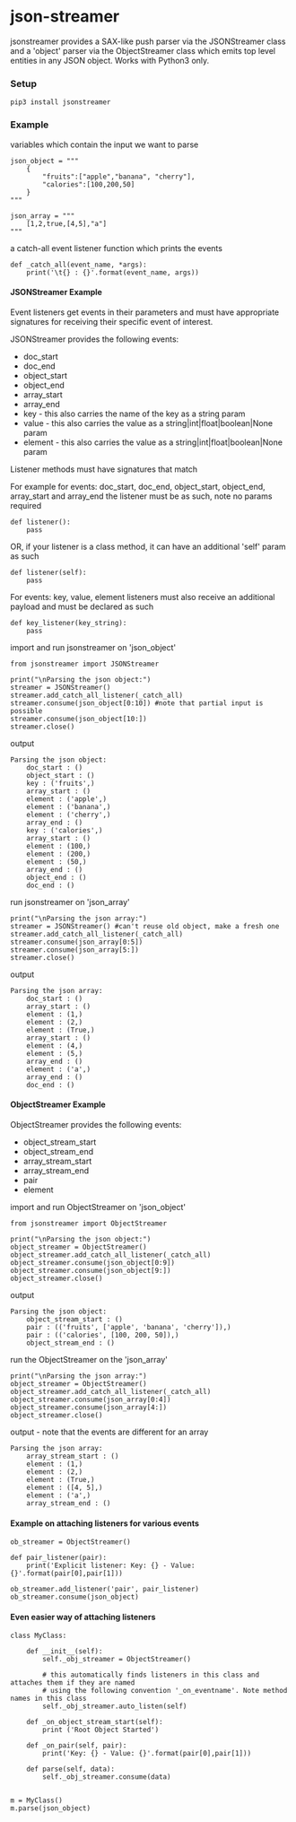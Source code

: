 json-streamer
=============
jsonstreamer provides a SAX-like push parser via the JSONStreamer class and a 'object' parser via the
ObjectStreamer class which emits top level entities in any JSON object. Works with Python3 only.


### Setup
    pip3 install jsonstreamer

### Example

variables which contain the input we want to parse
    
    json_object = """
        {
            "fruits":["apple","banana", "cherry"],
            "calories":[100,200,50]
        }
    """
    
    json_array = """
        [1,2,true,[4,5],"a"]
    """
   
    
a catch-all event listener function which prints the events

    def _catch_all(event_name, *args):
        print('\t{} : {}'.format(event_name, args))
        
#### JSONStreamer Example

Event listeners get events in their parameters and must have appropriate signatures for receiving their specific event of interest.

JSONStreamer provides the following events:
* doc_start
* doc_end
* object_start
* object_end
* array_start
* array_end
* key - this also carries the name of the key as a string param
* value -  this also carries the value as a string|int|float|boolean|None param
* element - this also carries the value as a string|int|float|boolean|None param

Listener methods must have signatures that match

For example for events: doc_start, doc_end, object_start, object_end, array_start and array_end the listener must be as such, note no params required

    def listener():
        pass
        
OR, if your listener is a class method, it can have an additional 'self' param as such

    def listener(self):
        pass
        
For events: key, value, element listeners must also receive an additional payload and must be declared as such

    def key_listener(key_string):
        pass


import and run jsonstreamer on 'json_object'

    from jsonstreamer import JSONStreamer 
    
    print("\nParsing the json object:")
    streamer = JSONStreamer() 
    streamer.add_catch_all_listener(_catch_all)
    streamer.consume(json_object[0:10]) #note that partial input is possible
    streamer.consume(json_object[10:])
    streamer.close()
   
output

    Parsing the json object:
        doc_start : ()
        object_start : ()
        key : ('fruits',)
        array_start : ()
        element : ('apple',)
        element : ('banana',)
        element : ('cherry',)
        array_end : ()
        key : ('calories',)
        array_start : ()
        element : (100,)
        element : (200,)
        element : (50,)
        array_end : ()
        object_end : ()
        doc_end : ()

    
run jsonstreamer on 'json_array'

    print("\nParsing the json array:")
    streamer = JSONStreamer() #can't reuse old object, make a fresh one
    streamer.add_catch_all_listener(_catch_all)
    streamer.consume(json_array[0:5])
    streamer.consume(json_array[5:])
    streamer.close()

output

    Parsing the json array:
        doc_start : ()
        array_start : ()
        element : (1,)
        element : (2,)
        element : (True,)
        array_start : ()
        element : (4,)
        element : (5,)
        array_end : ()
        element : ('a',)
        array_end : ()
        doc_end : ()
   
#### ObjectStreamer Example

ObjectStreamer provides the following events:
* object_stream_start
* object_stream_end
* array_stream_start
* array_stream_end
* pair
* element

import and run ObjectStreamer on 'json_object'

    from jsonstreamer import ObjectStreamer
    
    print("\nParsing the json object:")
    object_streamer = ObjectStreamer()
    object_streamer.add_catch_all_listener(_catch_all)
    object_streamer.consume(json_object[0:9])
    object_streamer.consume(json_object[9:])
    object_streamer.close()
    
output

    Parsing the json object:
        object_stream_start : ()
        pair : (('fruits', ['apple', 'banana', 'cherry']),)
        pair : (('calories', [100, 200, 50]),)
        object_stream_end : ()

run the ObjectStreamer on the 'json_array'

    print("\nParsing the json array:")
    object_streamer = ObjectStreamer()
    object_streamer.add_catch_all_listener(_catch_all)
    object_streamer.consume(json_array[0:4])
    object_streamer.consume(json_array[4:])
    object_streamer.close()

output - note that the events are different for an array

    Parsing the json array:
        array_stream_start : ()
        element : (1,)
        element : (2,)
        element : (True,)
        element : ([4, 5],)
        element : ('a',)
        array_stream_end : ()

#### Example on attaching listeners for various events

    ob_streamer = ObjectStreamer()
    
    def pair_listener(pair):
        print('Explicit listener: Key: {} - Value: {}'.format(pair[0],pair[1]))
        
    ob_streamer.add_listener('pair', pair_listener)
    ob_streamer.consume(json_object)
    
#### Even easier way of attaching listeners

    class MyClass:
        
        def __init__(self):
            self._obj_streamer = ObjectStreamer()
            
            # this automatically finds listeners in this class and attaches them if they are named
            # using the following convention '_on_eventname'. Note method names in this class
            self._obj_streamer.auto_listen(self) 
        
        def _on_object_stream_start(self):
            print ('Root Object Started')
            
        def _on_pair(self, pair):
            print('Key: {} - Value: {}'.format(pair[0],pair[1]))
            
        def parse(self, data):
            self._obj_streamer.consume(data)
            
            
    m = MyClass()
    m.parse(json_object)
    
    
